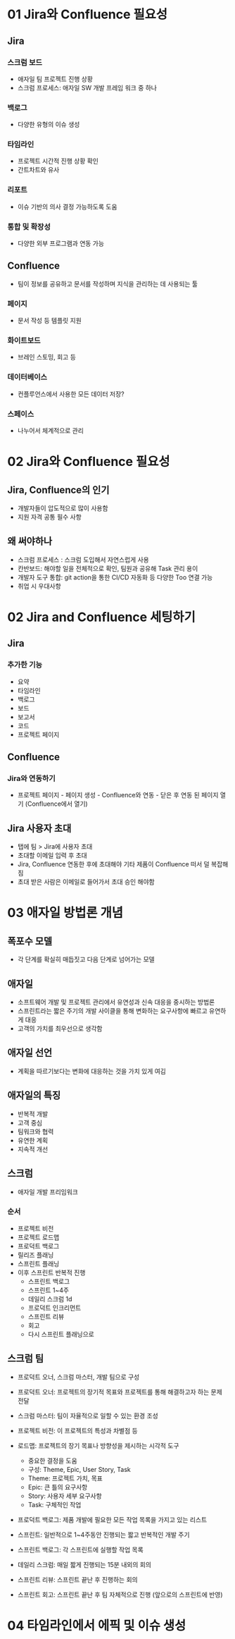 # 01 Jira와 Confluence 필요성
## Jira
### 스크럼 보드
- 애자일 팀 프로젝트 진행 상황
- 스크럼 프로세스: 애자일 SW 개발 프레임 워크 중 하나
### 백로그
- 다양한 유형의 이슈 생성
### 타임라인
- 프로젝트 시간적 진행 상황 확인
- 간트차트와 유사
### 리포트
- 이슈 기반의 의사 결정 가능하도록 도움
### 통합 및 확장성
- 다양한 외부 프로그램과 연동 가능

## Confluence
- 팀이 정보를 공유하고 문서를 작성하며 지식을 관리하는 데 사용되는 툴
### 페이지
- 문서 작성 등 템플릿 지원
### 화이트보드
- 브레인 스토밍, 회고 등
### 데이터베이스
- 컨플루언스에서 사용한 모든 데이터 저장?
### 스페이스
- 나누어서 체계적으로 관리

# 02 Jira와 Confluence 필요성
## Jira, Confluence의 인기
- 개발자들이 압도적으로 많이 사용함
- 지원 자격 공통 필수 사항

## 왜 써야하나
- 스크럼 프로세스 : 스크럼 도입해서 자연스럽게 사용
- 칸반보드: 해야할 일을 전체적으로 확인, 팀원과 공유해 Task 관리 용이
- 개발자 도구 통합: git action을 통한 CI/CD 자동화 등 다양한 Too 연결 가능
- 취업 시 우대사항

# 02 Jira and Confluence 세팅하기
## Jira
### 추가한 기능
- 요약
- 타임라인
- 백로그
- 보드
- 보고서
- 코드
- 프로젝트 페이지

## Confluence
### Jira와 연동하기
- 프로젝트 페이지 - 페이지 생성 - Confluence와 연동 - 닫은 후 연동 된 페이지 열기 (Confluence에서 열기)

## Jira 사용자 초대
- 탭에 팀 > Jira에 사용자 초대
- 초대할 이메일 입력 후 초대
- Jira, Confluence 연동한 후에 초대해야 기타 제품이 Confluence 떠서 덜 복잡해짐
- 초대 받은 사람은 이메일로 들어가서 초대 승인 해야함


# 03 애자일 방법론 개념
## 폭포수 모델
- 각 단계를 확실히 매듭짓고 다음 단계로 넘어가는 모델

## 애자일
- 소프트웨어 개발 및 프로젝트 관리에서 유연성과 신속 대응을 중시하는 방법론
- 스프린트라는 짧은 주기의 개발 사이클을 통해 변화하는 요구사항에 빠르고 유연하게 대응
- 고객의 가치를 최우선으로 생각함

## 애자일 선언
- 계획을 따르기보다는 변화에 대응하는 것을 가치 있게 여김

## 애자일의 특징
- 반복적 개발
- 고객 중심
- 팀워크와 협력
- 유연한 계획
- 지속적 개선

## 스크럼
- 애자일 개발 프리임워크
### 순서
- 프로젝트 비전
- 프로젝트 로드맵
- 프로덕트 백로그
- 릴리즈 플래닝
- 스프린트 플래닝
- 이후 스프린트 반복적 진행
	- 스프린트 백로그
	- 스프린트 1~4주
	- 데일리 스크럼 1d
	- 프로덕트 인크리먼트
	- 스프린트 리뷰
	- 회고
	- 다시 스프린트 플래닝으로

## 스크럼 팀
- 프로덕트 오너, 스크럼 마스터, 개발 팀으로 구성
- 프로덕트 오너: 프로젝트의 장기적 목표와 프로젝트를 통해 해결하고자 하는 문제 전달
- 스크럼 마스터: 팀이 자율적으로 일할 수 있는 환경 조성

- 프로젝트 비전: 이 프로젝트의 특성과 차별점 등
- 로드맵: 프로젝트의 장기 목표나 방향성을 제시하는 시각적 도구
	- 중요한 결정을 도움
	- 구성: Theme, Epic, User Story, Task
	- Theme: 프로젝트 가치, 목표
	- Epic: 큰 틀의 요구사항
	- Story: 사용자 세부 요구사항
	- Task: 구체적인 작업
- 프로덕트 백로그: 제품 개발에 필요한 모든 작업 목록을 가지고 있는 리스트
- 스프린트: 일반적으로 1~4주동안 진행되는 짧고 반복적인 개발 주기
- 스프린트 백로그: 각 스프린트에 실행할 작업 목록
- 데일리 스크럼: 매일 짧게 진행되는 15분 내외의 회의
- 스프린트 리뷰: 스프린트 끝난 후 진행하는 회의
- 스프린트 회고: 스프린트 끝난 후 팀 자체적으로 진행 (앞으로의 스프린트에 반영)


# 04 타임라인에서 에픽 및 이슈 생성

